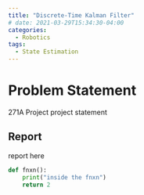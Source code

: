 ```yaml
---
title: "Discrete-Time Kalman Filter"
# date: 2021-03-29T15:34:30-04:00
categories:
  - Robotics
tags:
  - State Estimation
---
```

# Problem Statement
271A Project
project statement
## Report
report here
```python
def fnxn():
    print("inside the fnxn")
    return 2
```